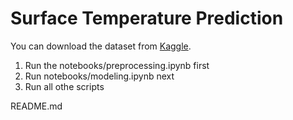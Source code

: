 # Surface Temperature Prediction
You can download the dataset from [Kaggle](https://www.kaggle.com/datasets/samithsachidanandan/average-monthly-surface-temperature-1940-2024/data).

1.  Run the notebooks/preprocessing.ipynb first
2.  Run notebooks/modeling.ipynb next
3.  Run all othe scripts

  README.md
